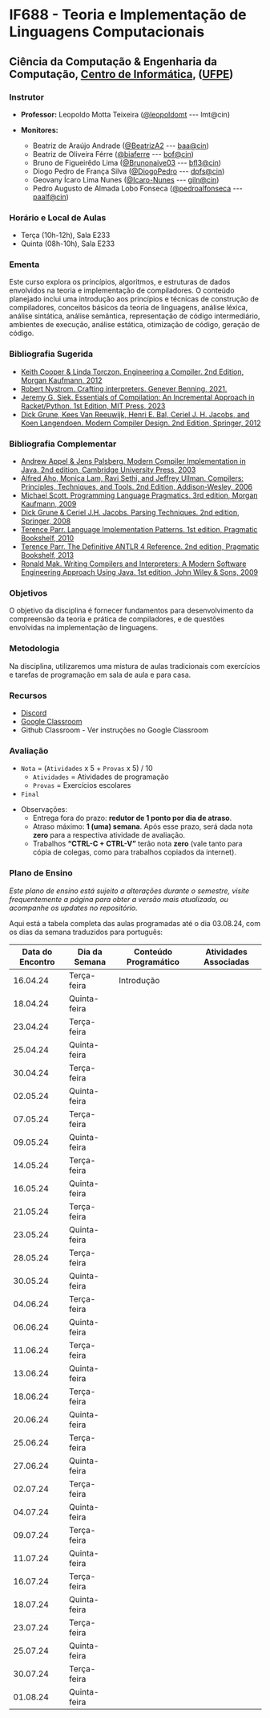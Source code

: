 # IF688 - Teoria e Implementação de Linguagens Computacionais

## Ciência da Computação & Engenharia da Computação, [Centro de Informática](http://www.cin.ufpe.br), ([UFPE](http://www.ufpe.br))

### Instrutor

* **Professor:** Leopoldo Motta Teixeira ([@leopoldomt](https://github.com/leopoldomt) --- lmt@cin)

* **Monitores:** 
  - Beatriz de Araújo Andrade ([@BeatrizA2](https://github.com/BeatrizA2) --- <baa@cin>)
  - Beatriz de Oliveira Férre ([@biaferre](https://github.com/biaferre) --- <bof@cin>)
  - Bruno de Figueirêdo Lima ([@Brunonaive03](https://github.com/Brunonaive03) --- <bfl3@cin>)
  - Diogo Pedro de França Silva ([@DiogoPedro](https://github.com/DiogoPedro) --- <dpfs@cin>)
  - Geovany Ícaro Lima Nunes ([@Icaro-Nunes](https://github.com/Icaro-Nunes) --- <giln@cin>)
  - Pedro Augusto de Almada Lobo Fonseca ([@pedroalfonseca](https://github.com/pedroalfonseca) --- <paalf@cin>)

### Horário e Local de Aulas

* Terça (10h-12h), Sala E233
* Quinta (08h-10h), Sala E233

### Ementa

Este curso explora os princípios, algoritmos, e estruturas de dados envolvidos na teoria e implementação de compiladores. 
O conteúdo planejado inclui uma introdução aos princípios e técnicas de construção de compiladores, conceitos básicos da teoria de linguagens, análise léxica, análise sintática, análise semântica, representação de código intermediário, ambientes de execução, análise estática, otimização de código, geração de código.

### Bibliografia Sugerida

- [Keith Cooper & Linda Torczon. Engineering a Compiler. 2nd Edition, Morgan Kaufmann, 2012](https://www.elsevier.com/books/engineering-a-compiler/cooper/978-0-12-088478-0)
- [Robert Nystrom. Crafting interpreters. Genever Benning, 2021.](https://craftinginterpreters.com/)
- [Jeremy G. Siek. Essentials of Compilation: An Incremental Approach in Racket/Python. 1st Edition, MIT Press, 2023](https://mitpress.mit.edu/9780262048248/essentials-of-compilation/)
- [Dick Grune, Kees Van Reeuwijk, Henri E. Bal, Ceriel J. H. Jacobs, and Koen Langendoen. Modern Compiler Design. 2nd Edition, Springer, 2012](https://dickgrune.com/Books/MCD_2nd_Edition/)

### Bibliografia Complementar
- [Andrew Appel & Jens Palsberg. Modern Compiler Implementation in Java. 2nd edition, Cambridge University Press, 2003](https://www.cs.princeton.edu/~appel/modern/java/)
- [Alfred Aho, Monica Lam, Ravi Sethi, and Jeffrey Ullman. Compilers: Principles, Techniques, and Tools. 2nd Edition, Addison-Wesley, 2006](http://dragonbook.stanford.edu)
- [Michael Scott. Programming Language Pragmatics. 3rd edition, Morgan Kaufmann, 2009](https://www.cs.rochester.edu/u/scott/pragmatics/3e/)
- [Dick Grune & Ceriel J.H. Jacobs. Parsing Techniques. 2nd edition, Springer, 2008](https://dickgrune.com/Books/PTAPG_2nd_Edition/)
- [Terence Parr. Language Implementation Patterns. 1st edition, Pragmatic Bookshelf, 2010](https://pragprog.com/book/tpdsl/language-implementation-patterns)
- [Terence Parr. The Definitive ANTLR 4 Reference. 2nd edition, Pragmatic Bookshelf, 2013](https://pragprog.com/book/tpantlr2/the-definitive-antlr-4-reference)
- [Ronald Mak. Writing Compilers and Interpreters: A Modern Software Engineering Approach Using Java. 1st edition, John Wiley & Sons, 2009](http://www.wiley.com/WileyCDA/WileyTitle/productCd-0470177071.html)

### Objetivos

O objetivo da disciplina é fornecer fundamentos para desenvolvimento da compreensão da teoria e prática de compiladores, e de questões envolvidas na implementação de linguagens.

### Metodologia

Na disciplina, utilizaremos uma mistura de aulas tradicionais com exercícios e tarefas de programação em sala de aula e para casa. 

### Recursos

- [Discord](https://discord.gg/Spk2uvMp)
- [Google Classroom](https://classroom.google.com/c/NjU2NTM3NTE5ODM1?cjc=4t57zae)
- Github Classroom - Ver instruções no Google Classroom


### Avaliação

* `Nota` = (`Atividades` x 5 + `Provas` x 5) / 10 
  * `Atividades` = Atividades de programação
  * `Provas` = Exercícios escolares
* `Final`

- Observações:
  - Entrega fora do prazo: **redutor de 1 ponto por dia de atraso**. 
  - Atraso máximo: **1 (uma) semana**. Após esse prazo, será dada nota **zero** para a respectiva atividade de avaliação.
  - Trabalhos **“CTRL-C + CTRL-V”** terão nota **zero** (vale tanto para cópia de colegas, como para trabalhos copiados da internet).

### Plano de Ensino

*Este plano de ensino está sujeito a alterações durante o semestre, visite frequentemente a página para obter a versão mais atualizada, ou acompanhe os updates no repositório.*

Aqui está a tabela completa das aulas programadas até o dia 03.08.24, com os dias da semana traduzidos para português:

| Data do Encontro | Dia da Semana  | Conteúdo Programático | Atividades Associadas |
|------------------|----------------|-----------------------|-----------------------|
| 16.04.24         | Terça-feira    |  Introdução           |                       |
| 18.04.24         | Quinta-feira   |                       |                       |
| 23.04.24         | Terça-feira    |                       |                       |
| 25.04.24         | Quinta-feira   |                       |                       |
| 30.04.24         | Terça-feira    |                       |                       |
| 02.05.24         | Quinta-feira   |                       |                       |
| 07.05.24         | Terça-feira    |                       |                       |
| 09.05.24         | Quinta-feira   |                       |                       |
| 14.05.24         | Terça-feira    |                       |                       |
| 16.05.24         | Quinta-feira   |                       |                       |
| 21.05.24         | Terça-feira    |                       |                       |
| 23.05.24         | Quinta-feira   |                       |                       |
| 28.05.24         | Terça-feira    |                       |                       |
| 30.05.24         | Quinta-feira   |                       |                       |
| 04.06.24         | Terça-feira    |                       |                       |
| 06.06.24         | Quinta-feira   |                       |                       |
| 11.06.24         | Terça-feira    |                       |                       |
| 13.06.24         | Quinta-feira   |                       |                       |
| 18.06.24         | Terça-feira    |                       |                       |
| 20.06.24         | Quinta-feira   |                       |                       |
| 25.06.24         | Terça-feira    |                       |                       |
| 27.06.24         | Quinta-feira   |                       |                       |
| 02.07.24         | Terça-feira    |                       |                       |
| 04.07.24         | Quinta-feira   |                       |                       |
| 09.07.24         | Terça-feira    |                       |                       |
| 11.07.24         | Quinta-feira   |                       |                       |
| 16.07.24         | Terça-feira    |                       |                       |
| 18.07.24         | Quinta-feira   |                       |                       |
| 23.07.24         | Terça-feira    |                       |                       |
| 25.07.24         | Quinta-feira   |                       |                       |
| 30.07.24         | Terça-feira    |                       |                       |
| 01.08.24         | Quinta-feira   |                       |                       |